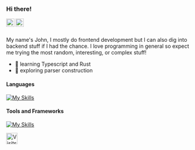 

### Hi there!

<a href="https://twitter.com/mrkkyyyy">
  <img align="left" alt="Abhishek Naidu | Twitter" width="22px" src="https://raw.githubusercontent.com/peterthehan/peterthehan/master/assets/twitter.svg" />
</a>
<a href="https://www.linkedin.com/in/john-mark-bago-od-26439b205/">
  <img align="left" alt="Abhishek's LinkedIN" width="22px" src="https://raw.githubusercontent.com/peterthehan/peterthehan/master/assets/linkedin.svg" />
</a>

<br>
<br>



My name's John, I mostly do frontend development but I can also dig into backend stuff if I had the chance. I love programming in general so expect me trying the most random, interesting, or complex stuff!


- 🌱 learning Typescript and Rust
- 💭 exploring parser construction  

#### Languages
[![My Skills](https://skillicons.dev/icons?i=html,css,js,ts,py)](https://skillicons.dev)

#### Tools and Frameworks
[![My Skills](https://skillicons.dev/icons?i=react,nextjs,tailwindcss,nodejs,postgres,mongodb)](https://skillicons.dev)


<a href="https://visits.roshan.cyou"><img src="https://visits.roshan.cyou/rA1WfW8uk7UstT8JAyhr?label=visits&shadow=1&shadowOpacity=30&swap=0&labelBGColor=171719&countBGColor=22bbff&labelTextColor=FFFFFF&countTextColor=FFFFFF" alt="Visits Counter Badge" height=30px/></a>
